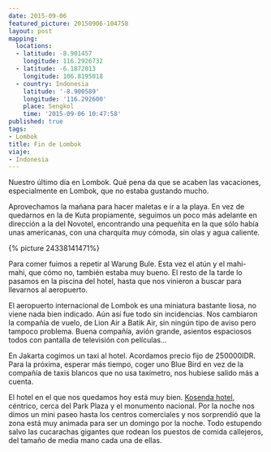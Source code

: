 ```yaml
---
date: 2015-09-06
featured_picture: 20150906-104758
layout: post
mapping:
  locations:
  - latitude: -8.901457
    longitude: 116.2926732
  - latitude: -6.1872013
    longitude: 106.8195018
  - country: Indonesia
    latitude: '-8.900589'
    longitude: '116.292600'
    place: Sengkol
    time: '2015-09-06 10:47:58'
published: true
tags:
- Lombok
title: Fin de Lombok
viaje:
- Indonesia
---
```


Nuestro último día en Lombok. Qué pena da que se acaben las vacaciones, especialmente en Lombok, que no estaba gustando mucho.

Aprovechamos la mañana para hacer maletas e ir a la playa. En vez de quedarnos en la de Kuta propiamente, seguimos un poco más adelante en dirección a la del Novotel, encontrando una pequeñita en la que sólo había unas americanas, con una charquita muy cómoda, sin olas y agua caliente.

{% picture 24338141471%}

Para comer fuimos a repetir al Warung Bule. Esta vez el atún y el mahi-mahi, que cómo no, también estaba muy bueno.
El resto de la tarde lo pasamos en la piscina del hotel, hasta que nos vinieron a buscar para llevarnos al aeropuerto.

El aeropuerto internacional de Lombok es una miniatura bastante liosa, no viene nada bien indicado. Aún así fue todo sin incidencias. Nos cambiaron la compañía de vuelo, de Lion Air a Batik Air, sin ningún tipo de aviso pero tampoco problema. Buena compañía, avión grande, asientos espaciosos todos con pantalla de televisión con películas...

En Jakarta cogimos un taxi al hotel. Acordamos precio fijo de 250000IDR. Para la próxima, esperar más tiempo, coger uno Blue Bird en vez de la compañía de taxis blancos que no usa taxímetro, nos hubiese salido más a cuenta.

El hotel en el que nos quedamos hoy está muy bien. [Kosenda hotel][kosenda], céntrico, cerca del Park Plaza y el monumento nacional. Por la noche nos dimos un mini paseo hasta los centros comerciales y nos sorprendió que la zona está muy animada para ser un domingo por la noche. Todo estupendo salvo las cucarachas gigantes que rodean los puestos de comida callejeros, del tamaño de media mano cada una de ellas.

[kosenda]: https://kosendahotel.com/